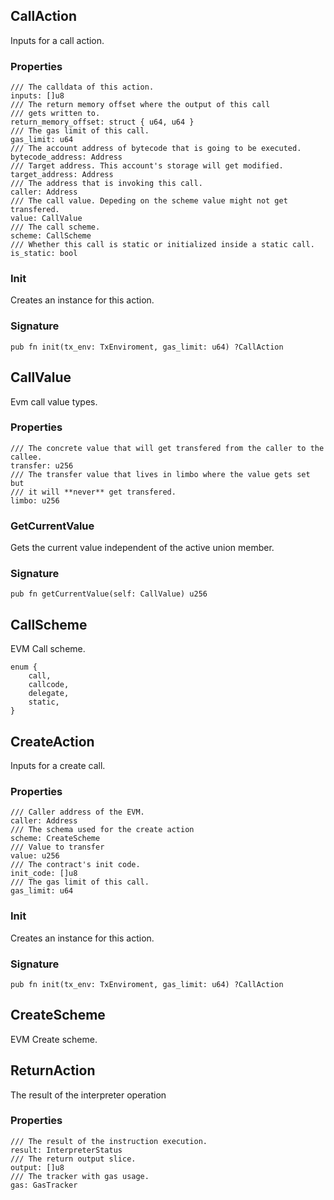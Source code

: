 ## CallAction

Inputs for a call action.

### Properties

```zig
/// The calldata of this action.
inputs: []u8
/// The return memory offset where the output of this call
/// gets written to.
return_memory_offset: struct { u64, u64 }
/// The gas limit of this call.
gas_limit: u64
/// The account address of bytecode that is going to be executed.
bytecode_address: Address
/// Target address. This account's storage will get modified.
target_address: Address
/// The address that is invoking this call.
caller: Address
/// The call value. Depeding on the scheme value might not get transfered.
value: CallValue
/// The call scheme.
scheme: CallScheme
/// Whether this call is static or initialized inside a static call.
is_static: bool
```

### Init
Creates an instance for this action.

### Signature

```zig
pub fn init(tx_env: TxEnviroment, gas_limit: u64) ?CallAction
```

## CallValue

Evm call value types.

### Properties

```zig
/// The concrete value that will get transfered from the caller to the callee.
transfer: u256
/// The transfer value that lives in limbo where the value gets set but
/// it will **never** get transfered.
limbo: u256
```

### GetCurrentValue
Gets the current value independent of the active union member.

### Signature

```zig
pub fn getCurrentValue(self: CallValue) u256
```

## CallScheme

EVM Call scheme.

```zig
enum {
    call,
    callcode,
    delegate,
    static,
}
```

## CreateAction

Inputs for a create call.

### Properties

```zig
/// Caller address of the EVM.
caller: Address
/// The schema used for the create action
scheme: CreateScheme
/// Value to transfer
value: u256
/// The contract's init code.
init_code: []u8
/// The gas limit of this call.
gas_limit: u64
```

### Init
Creates an instance for this action.

### Signature

```zig
pub fn init(tx_env: TxEnviroment, gas_limit: u64) ?CallAction
```

## CreateScheme

EVM Create scheme.

## ReturnAction

The result of the interpreter operation

### Properties

```zig
/// The result of the instruction execution.
result: InterpreterStatus
/// The return output slice.
output: []u8
/// The tracker with gas usage.
gas: GasTracker
```

